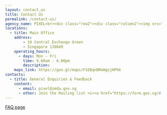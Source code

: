 ```yaml
---
layout: contact_us
title: Contact Us
permalink: /contact-us/
agency_name: PIXEL<br><div class="row2"><div class="column2"><img src="/images/contact-us/pixel-building-photo.jpg"></div></div>
locations:
  - title: Main Office
    address:
        - 10 Central Exchange Green
        - Singapore 138649
    operating_hours:
      - days: Mon - Fri
        time: 9.00am - 6.00pm
        description: 
    maps_link: https://goo.gl/maps/F1EBqnBMaWgzjHPh6
contacts:
  - title: General Enquiries & Feedback
    content:
      - email: pixel@imda.gov.sg
      - other: Join the Mailing list <i><a href="https://form.gov.sg/#!/5f6327d424978a001130835c">here</a></i>
---
```

[FAQ page ](/faq/)
